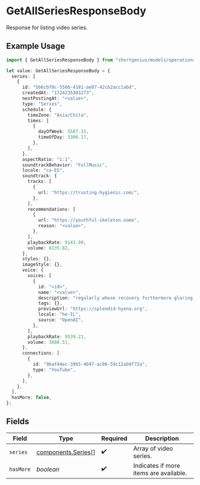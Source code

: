# GetAllSeriesResponseBody

Response for listing video series.

## Example Usage

```typescript
import { GetAllSeriesResponseBody } from "shortgenius/models/operations";

let value: GetAllSeriesResponseBody = {
  series: [
    {
      id: "5b6cbf8c-5566-4181-ae07-42cb2acc1abd",
      createdAt: "1724235303273",
      nextPostingAt: "<value>",
      type: "Series",
      schedule: {
        timeZone: "Asia/Chita",
        times: [
          {
            dayOfWeek: 5587.31,
            timeOfDay: 3306.17,
          },
        ],
      },
      aspectRatio: "1:1",
      soundtrackBehavior: "FullMusic",
      locale: "ca-ES",
      soundtrack: {
        tracks: [
          {
            url: "https://trusting-hygienic.com/",
          },
        ],
        recommendations: [
          {
            url: "https://youthful-skeleton.name",
            reason: "<value>",
          },
        ],
        playbackRate: 9143.99,
        volume: 8135.82,
      },
      styles: {},
      imageStyle: {},
      voice: {
        voices: [
          {
            id: "<id>",
            name: "<value>",
            description: "regularly whose recovery furthermore glaring huddle",
            tags: {},
            previewUrl: "https://splendid-hyena.org",
            locale: "he-IL",
            source: "OpenAI",
          },
        ],
        playbackRate: 9539.21,
        volume: 3888.51,
      },
      connections: [
        {
          id: "9baf44ec-39b5-4697-ac06-59c12ab9f72a",
          type: "YouTube",
        },
      ],
    },
  ],
  hasMore: false,
};
```

## Fields

| Field                                                    | Type                                                     | Required                                                 | Description                                              |
| -------------------------------------------------------- | -------------------------------------------------------- | -------------------------------------------------------- | -------------------------------------------------------- |
| `series`                                                 | [components.Series](../../models/components/series.md)[] | :heavy_check_mark:                                       | Array of video series.                                   |
| `hasMore`                                                | *boolean*                                                | :heavy_check_mark:                                       | Indicates if more items are available.                   |